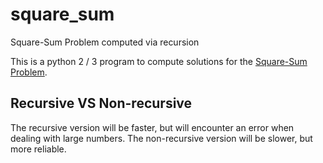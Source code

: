 # square_sum
Square-Sum Problem computed via recursion

This is a python 2 / 3 program to compute solutions for the [Square-Sum Problem](https://www.youtube.com/watch?v=G1m7goLCJDY).

## Recursive VS Non-recursive

The recursive version will be faster, but will encounter an error when dealing with large numbers.
The non-recursive version will be slower, but more reliable.
